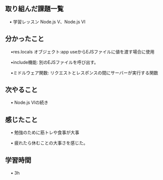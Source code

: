 ## 取り組んだ課題一覧
   
 　• 学習レッスン  Node.js Ⅴ、Node.js Ⅵ

## 分かったこと

　 •res.locals オブジェクト:app useからEJSファイルに値を渡す場合に使用

　 •include機能: 別のEJSファイルを呼び出す。

　 •ミドルウェア関数: リクエストとレスポンスの間にサーバーが実行する関数


## 次やること　

　 • Node.js Ⅵの続き

## 感じたこと

　 • 勉強のために筋トレや食事が大事

　 • 疲れたら休むことの大事さを感じた。

## 学習時間

　 • 3h